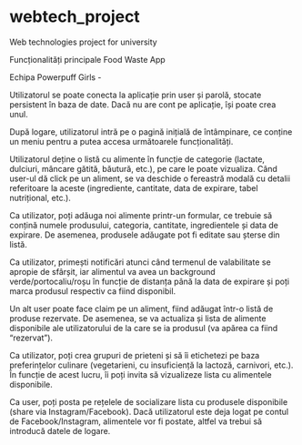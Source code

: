 # webtech_project
Web technologies project for university

Funcționalități principale Food Waste App

Echipa Powerpuff Girls  -


Utilizatorul se poate conecta la aplicație prin user și parolă, stocate persistent în baza de date. Dacă nu are cont pe aplicație, își poate crea unul.

După logare, utilizatorul intră pe o pagină inițială de întâmpinare, ce conține un meniu pentru a putea accesa următoarele funcționalități.

Utilizatorul deține o listă cu alimente în funcție de categorie (lactate, dulciuri, mâncare gătită, băutură, etc.), pe care le poate vizualiza. Când user-ul dă click pe un aliment, se va deschide o fereastră modală cu detalii referitoare la aceste (ingrediente, cantitate, data de expirare, tabel nutrițional, etc.).

Ca utilizator, poți adăuga noi alimente printr-un formular, ce trebuie să conțină numele produsului, categoria, cantitate, ingredientele și data de expirare. De asemenea, produsele adăugate pot fi editate sau șterse din listă.

Ca utilizator, primești notificări atunci când termenul de valabilitate se apropie de sfârșit, iar alimentul va avea un background verde/portocaliu/roșu în funcție de distanța până la data de expirare și poți marca produsul respectiv ca fiind disponibil.

Un alt user poate face claim pe un aliment, fiind adăugat într-o listă de produse rezervate. De asemenea, se va actualiza și lista de alimente disponibile ale utilizatorului de la care se ia produsul (va apărea ca fiind “rezervat”).

Ca utilizator, poți crea grupuri de prieteni și să îi etichetezi pe baza preferințelor culinare (vegetarieni, cu insuficiență la lactoză, carnivori, etc.). În funcție de acest lucru, îi poți invita să vizualizeze lista cu alimentele disponibile.

Ca user, poți posta pe rețelele de socializare lista cu produsele disponibile (share via Instagram/Facebook). Dacă utilizatorul este deja logat pe contul de Facebook/Instagram, alimentele vor fi postate, altfel va trebui să introducă datele de logare.

